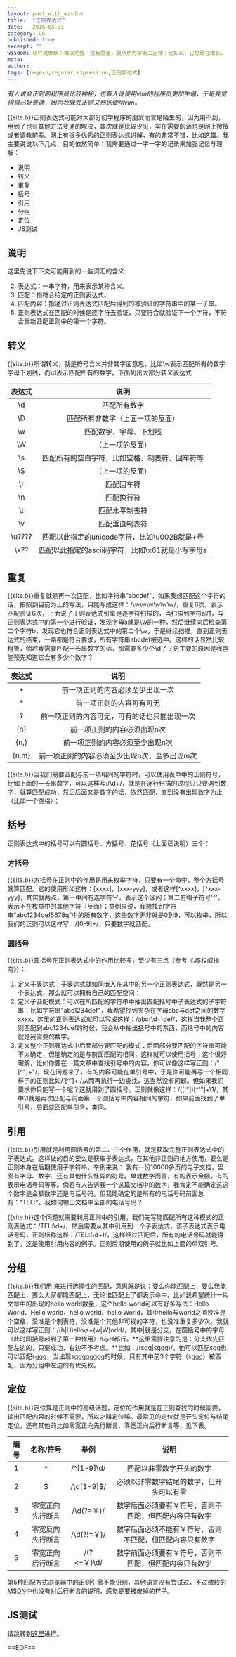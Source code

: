 ```yaml
---
layout: post_with_wisdom
title:  "正则表达式"
date:   2016-05-31
category: CS
published: true
excerpt: ""
wisdom: 软件就像熵：难以把握，没有重量，服从热力学第二定律；比如说，它总是在增长。 —— 诺曼·奥古斯丁（ Norman Augustine），洛克希德马丁公司前总裁
meta: 
author: 
tags: [regexp,regular expression,正则表达式]
---
```


*有人说会正则的程序员比较神秘，也有人说使用vim的程序员更加牛逼，于是我觉得自己好普通，因为我既会正则又熟练使用vim。*

{{site.b}}正则表达式可能对大部分初学程序的朋友而言是陌生的，因为用不到，用到了也有其他方法变通的解决，其次就是比较少见，实在需要的话也是网上搜搜或者请教前辈。网上有很多优秀的正则表达式讲解，有的非常不错，比如[这篇][url1]。我主要说说以下几点，目的依然简单：我需要通过一字一字的记录来加强记忆与理解：

* 说明
* 转义
* 重复
* 括号
* 引用
* 分组
* 定位
* JS测试

## 说明

这里先说下下文可能用到的一些词汇的含义:

2. 表达式：一串字符，用来表示某种含义。
1. 匹配：指符合给定的正则表达式。
2. 匹配内容：指通过正则表达式匹配后得到的被验证的字符串中的某一子串。
3. 正则表达式在匹配的时候是逐字符去验证，只要符合就验证下一个字符，不符合重新匹配正则中的第一个字符。

## 转义
{{site.b}}所谓转义，就是符号含义并非其字面意思，比如\\w表示匹配所有的数字字母下划线，而\\d表示匹配所有的数字，下面列出大部分转义表达式

|表达式|说明|
|:---:|:---:|
|\\d|匹配所有数字|
|\\D|匹配所有非数字（上面一项的反面）|
|\\w|匹配数字、字母、下划线|
|\\W|（上一项的反面）|
|\\s|匹配所有的空白字符，比如空格、制表符、回车符等|
|\\S|（上一项的反面）|
|\\r|匹配回车符|
|\\n|匹配换行符|
|\\t|匹配水平制表符|
|\\v|匹配垂直制表符|
|\\u????|匹配以此指定的unicode字符，比如\\u002B就是+号|
|\\x??|匹配以此指定的ascii码字符，比如\\x61就是小写字母a|

## 重复
{{site.b}}重复就是再一次匹配，比如字符串"abcdef"，如果我想匹配这个字符的话，按照到目前为止的写法，只能写成这样：/\w\w\w\w\w\w/，重复6次，表示匹配验证6次，上面说了正则表达式引擎是逐字符扫描的，当扫描到字符a时，与正则表达式中的第一个进行验证，发现字母a就是\\w的一种，然后继续向后检查第二个字符b，发现它也符合正则表达式中的第二个\\w，于是继续扫描，直到正则表达式的结束，一路都是符合要求，所有字符串abcdef被选中。这样的话显然比较粗鲁，倘若我需要匹配一长串数字的话，那需要多少个\\d了？更主要的原因是我岂能预先知道它会有多少个数字？

|表达式|说明|
|:---:|:---:|
|+|前一项正则的内容必须至少出现一次|
|\*|前一项正则的内容可有可无|
|?|前一项正则的内容可无，可有的话也只能出现一次|
|{n}|前一项正则的内容必须出现n次|
|{n,}|前一项正则的内容必须至少出现n次|
|{n,m}|前一项正则的内容必须至少出现n次，至多出现m次|

{{site.b}}当我们需要匹配与前一项相同的字符时，可以使用表单中的正则符号，比如上面的一长串数字，可以这样写:/\d+/，就是在逐行扫描的过程只只要遇到数字，就算匹配成功，然后后面又是数字的话，依然匹配，直到没有出现数字为止（比如一个空格）；


## 括号
正则表达式中的括号可以有圆括号、方括号、花括号（上面已说明）三个：

### 方括号
{{site.b}}方括号在正则中的作用是用来枚举字符，只要有一个命中，整个方括号就算匹配。它的使用形如这样：[xxxx]，[xxx-yyy]，或者这样[^xxxx]，[^xxx-yyy]，其实就两点，第一中间有连字符'-'，表示这个区间；第二有帽子符号'^'，表示不在枚举中的其他字符（反面）；举例来说，我想找到字符串"abc1234def5678g"中的所有数字，这些数字无非就是0到9，可以枚举，所以我们的正则可以这样写：/[0-9]+/，只要数字就匹配。


### 圆括号
{{site.b}}圆括号在正则表达式中的作用比较多，至少有三点（参考《JS权威指南》）：

1. 定义子表达式：子表达式就如同嵌入在其中的另一个正则表达式，既然是另一个表达式，那么就可以拥有自己的匹配空间；
2. 定义子匹配模式：可以在所匹配的字符串中抽出匹配括号中子表达式的子字符串；比如字符串"abc1234def"，我希望找到夹杂在字母abc与def之间的数字xxxx，这里的正则表达式就可以写成这样：/abc(\d+)def/，这样当我整个正则匹配到abc1234def的时候，我会从中抽出括号中的东西，而括号中的内容就是我需要的数字。
3. 定义整个正则表达式中后面部分要匹配的模式：后面部分要匹配的字符串可能不太确定，但能确定的是与前面匹配的相同，这样就可以使用括号；这个很好理解，比如你要在一篇文章中查找引号中的内容，你可以像这样写正则：/"[^"]+"/，现在问题来了，有的内容可能在单引号中，于是你可能再写一个相同样子的正则比如/'[^']+'/从而再执行一边查找，这当然没有问题。但如果我们要求你只能写一个呢？这就用到了圆括号。正则就像这样：/(['"])[^'"]+\1/，其中\1就是再次匹配与前面第一个圆括号中内容相同的字符，如果前面找到了单引号，后面就匹配单引号，类同。

## 引用
{{site.b}}引用就是利用圆括号的第二、三个作用，就是获取完整正则表达式中的子表达式。这样做的目的要么是获取子表达式，在其他非正则的地方使用，要么是正则本身在后期使用子字符串。举例来说：
我有一份10000多页的电子文档，里面有字母、数字、还有其他什么怪异的符号。单就数字而言，有的表示金额，有的表示电话号码等等。倘若有人告诉我一个这篇文档中的数字，我肯定不能确定这这个数字是金额数字还是电话号码。但我能确定的是所有的电话号码前面总有："TEL:"。我如何输出文档中全部的电话号码？

{{site.b}}这个问题就需要利用正则中的引用，我们先写能匹配所有这种模式的正则表达式：/TEL:\d+/，然后需要从其中引用到一个子表达式，该子表达式表示电话号码，正则标称这样：/TEL:(\d+)/，这样经过匹配后，所有的电话号码就能得到了，这是使用引用内容的例子。正则后期使用的例子就比如上面的单双引号。

## 分组
{{site.b}}我们用|来进行选择性的匹配，意思就是说：要么你能匹配上，要么我能匹配上，要么大家都能匹配上，无论谁匹配上了都表示命中。比如我希望统计一片文章中的出现的hello world数量，这个hello world可以有好多写法：Hello World、Hello world、hello world、hello World，其中hello与world之间没准是个空格，没准是个制表符，没准是个其他非可视的字符，也没准重复多少次。我就可以这样写正则：/(h|H)ello\s+(w|W)orld/，其中|就是分支，在圆括号中的字母（此时圆括号起到了第一种作用）h与H都行。**这里需要注意的是：分支优先匹配左边的，只要成功，右边不予考虑。**比如：/(sgg|sggg)/，他可以匹配sgg也可以匹配sggg，当出现sgggggggg的时候，只有其中前3个字符（sggg）被匹配，因为分组中左边的有优先权。

## 定位
{{site.b}}定位算是正则中的高级话题，定位的作用就是在正则查找的时候需要，输出匹配内容的时候不需要，所以才叫定位嘛。最常见的定位就是开头定位与结尾定位，还有其他的比如零宽正向先行断言、零宽正向后行断言等，见下表。

|编号|名称/符号|举例|说明|
|:--:|:----:|:----:|:----:|
|1|^|/^[1-9]\d/|匹配以非零数字开头的数字|
|2|$|/\d[1-9]$/|必须以非零数字结尾的数字，但开头可以有零|
|3|零宽正向先行断言|/\d(?=￥)/|数字后面必须要有￥符号，否则不匹配，但匹配内容只有数字|
|4|零宽反向先行断言|/\d(?!=￥)/|数字后面必须不能有￥符号，否则不匹配，但匹配内容只有数字|
|5|零宽正向后行断言|/(?<=￥)\d/|数字前面必须要有￥符号，否则不匹配，但匹配内容只有数字|

第5种匹配方式浏览器中的正则引擎不能识别，其他语言没有尝试过，不过微软的[MSDN][url2]中也没有对后行断言的说明，感觉是要被废掉的样子。

## JS测试

请跳转到[这里][url3]进行。


==EOF==

[url1]:http://www.regexlab.com/zh/regref.htm
[url2]:https://msdn.microsoft.com/zh-cn/library/ae5bf541(VS.80).aspx
[url3]:http://tool.oschina.net/regex/


